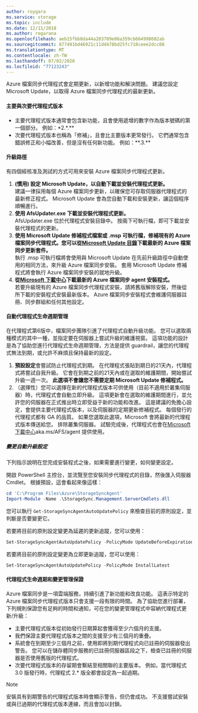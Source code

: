 ```yaml
---
author: roygara
ms.service: storage
ms.topic: include
ms.date: 12/11/2018
ms.author: rogarana
ms.openlocfilehash: aeb15fbb8da44a203789e06a359cb664998602ab
ms.sourcegitcommit: 877491bd46921c11dd478bd25fc718ceee2dcc08
ms.translationtype: MT
ms.contentlocale: zh-TW
ms.lasthandoff: 07/02/2020
ms.locfileid: "77123243"
---
```

Azure 檔案同步代理程式會定期更新，以新增功能和解決問題。 建議您設定 Microsoft Update，以取得 Azure 檔案同步代理程式的最新更新。

#### <a name="major-vs-minor-agent-versions"></a>主要與次要代理程式版本
* 主要代理程式版本通常會包含新功能，且會使用遞增的數字作為版本號碼的第一個部分。 例如：\*2.\*.\*\*
* 次要代理程式版本也稱為「修補」，且會比主要版本更常發行。 它們通常包含錯誤修正和小幅改善，但是沒有任何新功能。 例如：\*\*.3.\*\*

#### <a name="upgrade-paths"></a>升級路徑
有四個經核准及測試的方式可用來安裝 Azure 檔案同步代理程式更新。 
1. **(慣用) 設定 Microsoft Update，以自動下載並安裝代理程式更新。**  
    建議一律採用每個 Azure 檔案同步更新，以確保您可存取伺服器代理程式的最新修正程式。 Microsoft Update 會為您自動下載和安裝更新，讓這個程序順暢進行。
2. **使用 AfsUpdater.exe 下載並安裝代理程式更新。**  
    AfsUpdater.exe 位於代理程式安裝目錄中。 按兩下可執行檔，即可下載並安裝代理程式的更新。 
3. **使用 Microsoft Update 修補程式檔案或 .msp 可執行檔，修補現有的 Azure 檔案同步代理程式。您可以從[Microsoft Update 目錄](https://www.catalog.update.microsoft.com/Search.aspx?q=Azure%20File%20Sync)下載最新的 Azure 檔案同步更新套件。**  
    執行 .msp 可執行檔將會使用與 Microsoft Update 在先前升級路徑中自動使用的相同方法，來升級 Azure 檔案同步安裝。 套用 Microsoft Update 修補程式將會執行 Azure 檔案同步安裝的就地升級。
4. **從[Microsoft 下載中心](https://go.microsoft.com/fwlink/?linkid=858257)下載最新的 Azure 檔案同步 agent 安裝程式。**  
    若要升級現有的 Azure 檔案同步代理程式安裝，請將舊版解除安裝，然後從所下載的安裝程式安裝最新版本。 Azure 檔案同步安裝程式會維護伺服器註冊、同步群組和任何其他設定。

#### <a name="automatic-agent-lifecycle-management"></a>自動代理程式生命週期管理
在代理程式第6版中，檔案同步團隊引進了代理程式自動升級功能。 您可以選取兩種模式的其中一種，並指定要在伺服器上嘗試升級的維護視窗。 這項功能的設計是為了協助您進行代理程式生命週期管理，方法是提供 guardrail，讓您的代理程式無法到期，或允許不麻煩且保持最新的設定。
1. **預設設定**會嘗試防止代理程式到期。 在代理程式張貼到期日的21天內，代理程式將嘗試自我升級。 它會在到期之前的21天內或在選取的維護期間，開始嘗試升級一週一次。 **此選項不會讓您不需要定期 Microsoft Update 修補程式。**
1. （選擇性）您可以選擇在新的代理程式版本可供使用（目前不適用於叢集伺服器）時，代理程式會自動立即升級。 這項更新會在選取的維護期間進行，並允許您的伺服器在正式推出時立即受益于新的功能和改進。 這是建議的免擔心設定，會提供主要代理程式版本，以及伺服器的定期更新修補程式。 每個發行的代理程式都有 GA 的品質。 如果您選取此選項，Microsoft 會將最新的代理程式版本傳送給您。 排除叢集伺服器。 試驗完成後，代理程式也會在[Microsoft 下載中心](https://go.microsoft.com/fwlink/?linkid=858257)aka.ms/AFS/agent 提供使用。

 ##### <a name="changing-the-auto-upgrade-setting"></a>變更自動升級設定

下列指示說明在您完成安裝程式之後，如果需要進行變更，如何變更設定。

開啟 PowerShell 主控台，並流覽至您安裝同步代理程式的目錄，然後匯入伺服器 Cmdlet。 根據預設，這會看起來像這樣：
```powershell
cd 'C:\Program Files\Azure\StorageSyncAgent'
Import-Module -Name .\StorageSync.Management.ServerCmdlets.dll
```

您可以執行 `Get-StorageSyncAgentAutoUpdatePolicy` 來檢查目前的原則設定，並判斷是否要變更它。

若要將目前的原則設定變更為延遲的更新追蹤，您可以使用：
```powershell
Set-StorageSyncAgentAutoUpdatePolicy -PolicyMode UpdateBeforeExpiration
```

若要將目前的原則設定變更為立即更新追蹤，您可以使用：
```powershell
Set-StorageSyncAgentAutoUpdatePolicy -PolicyMode InstallLatest
```

#### <a name="agent-lifecycle-and-change-management-guarantees"></a>代理程式生命週期和變更管理保證
Azure 檔案同步是一項雲端服務，持續引進了新功能和改良功能。 這表示特定的 Azure 檔案同步代理程式版本只會支援一段有限的時間。 為了協助您進行部署，下列規則保證您有足夠的時間和通知，可在您的變更管理程式中容納代理程式更新/升級：

- 主要代理程式版本從初始發行日期算起會獲得至少六個月的支援。
- 我們保證主要代理程式版本之間的支援至少有三個月的重疊。 
- 系統會在到期至少三個月之前，使用即將到期代理程式向已註冊的伺服器發出警告。 您可以在儲存體同步服務的已註冊伺服器區段之下，檢查已註冊的伺服器是否使用舊版的代理程式。
- 次要代理程式版本的存留期會繫結至相關聯的主要版本。 例如，當代理程式 3.0 版發行時，代理程式 2.\* 版全都會設定為一起過期。

> [!Note]
> 安裝具有到期警告的代理程式版本時會顯示警告，但仍會成功。 不支援嘗試安裝或與已過期的代理程式版本連線，而且會加以封鎖。
